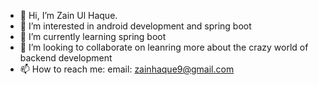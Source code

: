 - 👋 Hi, I’m Zain Ul Haque.
- 👀 I’m interested in android development and spring boot
- 🌱 I’m currently learning spring boot
- 💞️ I’m looking to collaborate on leanring more about the crazy world of backend development
- 📫 How to reach me: email: zainhaque9@gmail.com

<!---
aztek6699/aztek6699 is a ✨ special ✨ repository because its `README.md` (this file) appears on your GitHub profile.
You can click the Preview link to take a look at your changes.
--->
